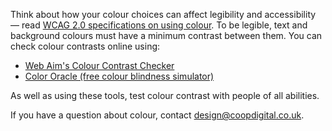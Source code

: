 <p>Think about how your colour choices can affect legibility and accessibility &mdash; read <a href="https://www.w3.org/WAI/WCAG20/quickref/?levels=aaa#visual-audio-contrast-without-color">WCAG 2.0 specifications on using colour</a>. To be legible, text and background colours must have a minimum contrast between them. You can check colour contrasts online&nbsp;using:</p>
<ul>
    <li><a href="http://webaim.org/resources/contrastchecker/">Web Aim's Colour Contrast Checker</a></li>
    <li><a href="http://colororacle.org/">Color Oracle (free colour blindness simulator)</a></li>
</ul>
<p>As well as using these tools, test colour contrast with people of all abilities.</p>
<p>If you have a question about colour, contact <a href="mailto:design@coopdigital.co.uk">design@coopdigital.co.uk</a>.</p>
